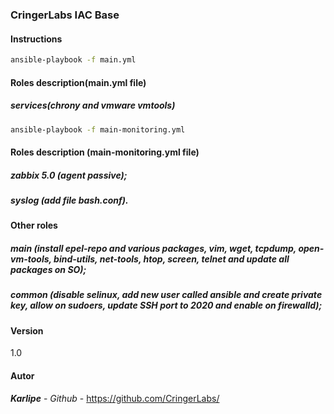 ### CringerLabs IAC Base

#### Instructions

```sh
ansible-playbook -f main.yml
```
#### Roles description(main.yml file)
##### services(chrony and vmware vmtools)

```sh
ansible-playbook -f main-monitoring.yml
```
#### Roles description (main-monitoring.yml file)
##### zabbix 5.0 (agent passive);
##### syslog (add file bash.conf).

#### Other roles

##### main (install epel-repo and various packages, vim, wget, tcpdump, open-vm-tools, bind-utils, net-tools, htop, screen, telnet and update all packages on SO);
##### common (disable selinux, add new user called ansible and create private key, allow on sudoers, update SSH port to 2020 and enable on firewalld);

#### Version

1.0

#### Autor

***Karlipe*** - *Github* - https://github.com/CringerLabs/
